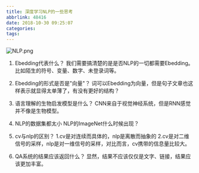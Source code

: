 ```yaml
---
title: 深度学习NLP的一些思考
abbrlink: 48416
date: 2018-10-30 09:25:07
categories:
tags:
---
```

![NLP.png](https://i.loli.net/2018/10/30/5bd7b7b675daa.png)
1. Ebedding代表什么？
我们需要搞清楚的是是否NLP的一切都需要Ebedding。比如陌生的符号、变量、数字、未登录词等。

2. Ebedding的形式是否是"向量"？
词可以Ebedding为向量，但是句子文章也这样表示就显得太单薄了，有没有更好的结构？
<!--more-->
3. 语言理解的生物启发模型是什么？
CNN来自于视觉神经系统，但是RNN感觉并不像是生物模型。

4. NLP的数据集都太小
NLP的ImageNet什么时候出现？

5. cv与nlp的区别？
1.cv是对连续而具体的，nlp是离散而抽象的
2.cv是对二维信号的采样，nlp是对一维信号的采样，对比而言，cv携带的信息量比较大。

6. QA系统的结果应该返回什么？
显然，结果不应该仅仅是文字、链接，结果应该更加丰富。
